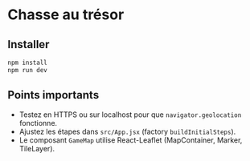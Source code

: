 # Chasse au trésor 



## Installer
```bash
npm install
npm run dev
```

## Points importants
- Testez en HTTPS ou sur localhost pour que `navigator.geolocation` fonctionne.
- Ajustez les étapes dans `src/App.jsx` (factory `buildInitialSteps`).
- Le composant `GameMap` utilise React-Leaflet (MapContainer, Marker, TileLayer).
